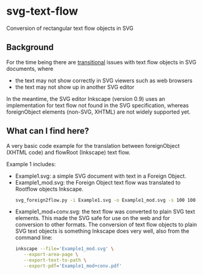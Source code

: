 # svg-text-flow
Conversion of rectangular text flow objects in SVG 

## Background

For the time being there are [transitional](http://wiki.inkscape.org/wiki/index.php/Frequently_asked_questions#What_about_flowed_text.3F) issues with text flow objects in SVG documents, where
 * the text may not show correctly in SVG viewers such as web browsers
 * the text may not show up in another SVG editor

In the meantime, the SVG editor Inkscape (version 0.9) uses an implementation for text flow not found in the SVG specification, whereas foreignObject elements (non-SVG, XHTML) are not widely supported yet. 

## What can I find here?

A very basic code example for the translation between foreignObject (XHTML code) and flowRoot (Inkscape) text flow. 

Example 1 includes:
* Example1.svg: a simple SVG document with text in a Foreign Object.
* Example1_mod.svg: the Foreign Object text flow was translated to Rootflow objects Inkscape. 
  ```bash 
  svg_foreign2flow.py -i Example1.svg -o Example1_mod.svg -s 100 100
  ```
* Example1_mod+conv.svg: the text flow was converted to plain SVG text elements. This made the SVG safe for use on the web and for conversion to other formats.
  The conversion of text flow objects to plain SVG text objects is something Inkscape does very well, also from the command   line:
  ```bash
  inkscape --file='Example1_mod.svg' \
     --export-area-page \
     --export-text-to-path \
     --export-pdf='Example1_mod+conv.pdf' 
  ```



